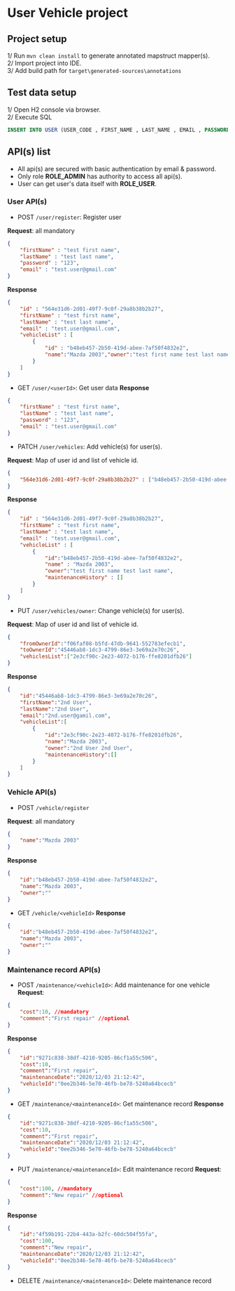 # User Vehicle project

## Project setup
1/ Run `mvn clean install` to generate annotated mapstruct mapper(s).
<br>
2/ Import project into IDE.
<br>
3/ Add build path for `target\generated-sources\annotations`

## Test data setup
1/ Open H2 console via browser.
<br>
2/ Execute SQL
```SQL
INSERT INTO USER (USER_CODE , FIRST_NAME , LAST_NAME , EMAIL , PASSWORD , ROLE ) VALUES('3ee77a2e-1057-4a64-9335-20092e872ab2', 'admin', 'admin', 'admin@gmail.com', 'a665a45920422f9d417e4867efdc4fb8a04a1f3fff1fa07e998e86f7f7a27ae3', 'ROLE_ADMIN')
```
## API(s) list
- All api(s) are secured with basic authentication by email & password.
- Only role **ROLE_ADMIN** has authority to access all api(s).
- User can get user's data itself with **ROLE_USER**.
### User API(s)
- POST `/user/register`: Register user

**Request**: all mandatory
```JSON
{
	"firstName" : "test first name",
	"lastName" : "test last name",
	"password" : "123",
	"email" : "test.user@gmail.com"
}
```
**Response**
```JSON
{
	"id" : "564e31d6-2d01-49f7-9c0f-29a8b38b2b27",
	"firstName" : "test first name",
	"lastName" : "test last name",
	"email" : "test.user@gmail.com",
	"vehicleList" : [
		{
			"id" : "b48eb457-2b50-419d-abee-7af50f4832e2",
			"name":"Mazda 2003","owner":"test first name test last name","maintenanceHistory":[]
		}
	]
}
```
- GET `/user/<userId>`: Get user data
**Response**
```JSON
{
	"firstName" : "test first name",
	"lastName" : "test last name",
	"password" : "123",
	"email" : "test.user@gmail.com"
}
```
- PATCH `/user/vehicles`: Add vehicle(s) for user(s).

**Request**: Map of user id and list of vehicle id.
```JSON
{
	"564e31d6-2d01-49f7-9c0f-29a8b38b2b27" : ["b48eb457-2b50-419d-abee-7af50f4832e2"]
}
```
**Response**
```JSON
{
	"id" : "564e31d6-2d01-49f7-9c0f-29a8b38b2b27",
	"firstName" : "test first name",
	"lastName" : "test last name",
	"email" : "test.user@gmail.com",
	"vehicleList" : [
		{
			"id":"b48eb457-2b50-419d-abee-7af50f4832e2",
			"name" : "Mazda 2003",
			"owner":"test first name test last name",
			"maintenanceHistory" : []
		}
	]
}
```
- PUT `/user/vehicles/owner`: Change vehicle(s) for user(s).

**Request**: Map of user id and list of vehicle id.
```JSON
{
	"fromOwnerId":"f06faf08-b5fd-47db-9641-552783efecb1",
	"toOwnerId":"45446ab8-1dc3-4799-86e3-3e69a2e70c26",
	"vehiclesList":["2e3cf90c-2e23-4072-b176-ffe8201dfb26"]
}
```
**Response**
```JSON
{
	"id":"45446ab8-1dc3-4799-86e3-3e69a2e70c26",
	"firstName":"2nd User",
	"lastName":"2nd User",
	"email":"2nd.user@gamil.com",
	"vehicleList":[
		{
			"id":"2e3cf90c-2e23-4072-b176-ffe8201dfb26",
			"name":"Mazda 2003",
			"owner":"2nd User 2nd User",
			"maintenanceHistory":[]
		}
	]
}
```
### Vehicle API(s)
- POST `/vehicle/register`

**Request**: all mandatory
```JSON
{
	"name":"Mazda 2003"
}
```
**Response**
```JSON
{
	"id":"b48eb457-2b50-419d-abee-7af50f4832e2",
	"name":"Mazda 2003",
	"owner":""
}
```
- GET `/vehicle/<vehicleId>`
**Response**
```JSON
{
	"id":"b48eb457-2b50-419d-abee-7af50f4832e2",
	"name":"Mazda 2003",
	"owner":""
}
```
### Maintenance record API(s)
- POST `/maintenance/<vehicleId>`: Add maintenance for one vehicle
**Request**:
```JSON
{
	"cost":10, //mandatory
	"comment":"First repair" //optional
}
```
**Response**
```JSON
{
	"id":"9271c838-38df-4210-9205-86cf1a55c506",
	"cost":10,
	"comment":"First repair",
	"maintenanceDate":"2020/12/03 21:12:42",
	"vehicleId":"0ee2b346-5e70-46fb-be78-5240a64bcecb"
}
```
- GET `/maintenance/<maintenanceId>`: Get maintenance record
**Response**
```JSON
{
	"id":"9271c838-38df-4210-9205-86cf1a55c506",
	"cost":10,
	"comment":"First repair",
	"maintenanceDate":"2020/12/03 21:12:42",
	"vehicleId":"0ee2b346-5e70-46fb-be78-5240a64bcecb"
}
```
- PUT `/maintenance/<maintenanceId>`: Edit maintenance record
**Request**:
```JSON
{
	"cost":100, //mandatory
	"comment":"New repair" //optional
}
```
**Response**
```JSON
{
	"id":"4f59b191-22b4-443a-b2fc-60dc504f55fa",
	"cost":100,
	"comment":"New repair",
	"maintenanceDate":"2020/12/03 21:12:42",
	"vehicleId":"0ee2b346-5e70-46fb-be78-5240a64bcecb"
}
```
- DELETE `/maintenance/<maintenanceId>`: Delete maintenance record

